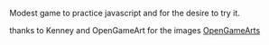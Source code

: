 Modest game to practice javascript and for the desire to try it.

thanks to Kenney and OpenGameArt for the images
[OpenGameArts](https://opengameart.org/content/space-shooter-art)
